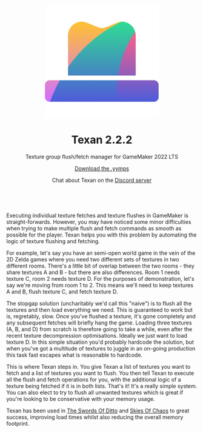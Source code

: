 <p align="center"><img src="https://raw.githubusercontent.com/JujuAdams/Texan/master/LOGO.png" style="display:block; margin:auto; width:300px"></p>
<h1 align="center">Texan 2.2.2</h1>

<p align="center">Texture group flush/fetch manager for GameMaker 2022 LTS</p>

<p align="center"><a href="https://github.com/JujuAdams/Texan/releases/">Download the .yymps</a></p>

<p align="center">Chat about Texan on the <a href="https://discord.gg/7uyVURrT6P">Discord server</a></p>

&nbsp;

&nbsp;

Executing individual texture fetches and texture flushes in GameMaker is straight-forwards. However, you may have noticed some minor difficulties when trying to make multiple flush and fetch commands as smooth as possible for the player. Texan helps you with this problem by automating the logic of texture flushing and fetching.

For example, let's say you have an semi-open world game in the vein of the 2D Zelda games where you need two different sets of textures in two different rooms. There's a little bit of overlap between the two rooms - they share textures A and B - but there are also differences. Room 1 needs texture C, room 2 needs texture D. For the purposes of demonstration, let's say we're moving from room 1 to 2. This means we'll need to keep textures A and B, flush texture C, and fetch texture D.

The stopgap solution (uncharitably we'd call this "naive") is to flush all the textures and then load everything we need. This is guaranteed to work but is, regretably, slow. Once you've flushed a texture, it's gone completely and any subsequent fetches will briefly hang the game. Loading three textures (A, B, and D) from scratch is therefore going to take a while, even after the recent texture decompression optimisations. Ideally we just want to load texture D. In this simple situation you'd probably hardcode the solution, but when you've got a multitude of textures to juggle in an on-going production this task fast escapes what is reasonable to hardcode.

This is where Texan steps in. You give Texan a list of textures you want to fetch and a list of textures you want to flush. You then tell Texan to execute all the flush and fetch operations for you, with the additional logic of a texture being fetched if it is in both lists. That's it! It's a really simple system. You can also elect to try to flush all unwanted textures which is great if you're looking to be conservative with your memory usage.

Texan has been used in [The Swords Of Ditto](https://store.steampowered.com/app/619780/The_Swords_of_Ditto_Mormos_Curse/) and [Skies Of Chaos](https://www.youtube.com/watch?v=dSyWXQv3HOY) to great success, improving load times whilst also reducing the overall memory footprint.
